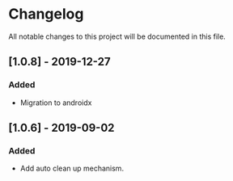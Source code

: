# Changelog
All notable changes to this project will be documented in this file.

## [1.0.8] - 2019-12-27
### Added
- Migration to androidx


## [1.0.6] - 2019-09-02
### Added
- Add auto clean up mechanism.
